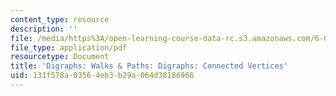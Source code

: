 ```yaml
---
content_type: resource
description: ''
file: /media/https%3A/open-learning-course-data-rc.s3.amazonaws.com/6-042j-mathematics-for-computer-science-spring-2015/131f578a03564eb3b29a064d38186966_MIT6_042JS15_Concted_Vrtics.pdf
file_type: application/pdf
resourcetype: Document
title: 'Digraphs: Walks & Paths: Digraphs: Connected Vertices'
uid: 131f578a-0356-4eb3-b29a-064d38186966
---
```

